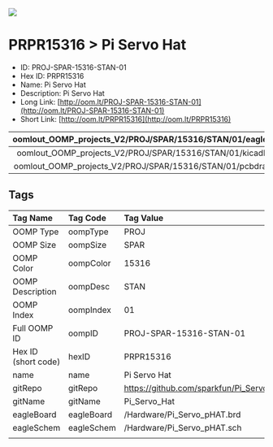 


  
![][im]
# PRPR15316 > Pi Servo Hat

- ID: PROJ-SPAR-15316-STAN-01
- Hex ID: PRPR15316
- Name: Pi Servo Hat
- Description: Pi Servo Hat
- Long Link: [http://oom.lt/PROJ-SPAR-15316-STAN-01](http://oom.lt/PROJ-SPAR-15316-STAN-01)
- Short Link: [http://oom.lt/PRPR15316](http://oom.lt/PRPR15316)
  

|oomlout_OOMP_projects_V2/PROJ/SPAR/15316/STAN/01/eagleImage.png|oomlout_OOMP_projects_V2/PROJ/SPAR/15316/STAN/01/eagleSchemImage.png|oomlout_OOMP_projects_V2/PROJ/SPAR/15316/STAN/01/kicadPcb3dFront.png|oomlout_OOMP_projects_V2/PROJ/SPAR/15316/STAN/01/kicadPcb3dBack.png|
| :---: | :---: | :---: | :---: |
|oomlout_OOMP_projects_V2/PROJ/SPAR/15316/STAN/01/kicadPcb3d.png|oomlout_OOMP_projects_V2/PROJ/SPAR/15316/STAN/01/bomBack.png|oomlout_OOMP_projects_V2/PROJ/SPAR/15316/STAN/01/bomFront.png|oomlout_OOMP_projects_V2/PROJ/SPAR/15316/STAN/01/pcbdraw.svg|
|oomlout_OOMP_projects_V2/PROJ/SPAR/15316/STAN/01/pcbdrawBack.svg||||

## Tags
  

|Tag Name|Tag Code|Tag Value|
| :--- | :--- | :--- |
|OOMP Type|oompType|PROJ|
|OOMP Size|oompSize|SPAR|
|OOMP Color|oompColor|15316|
|OOMP Description|oompDesc|STAN|
|OOMP Index|oompIndex|01|
|Full OOMP ID|oompID|PROJ-SPAR-15316-STAN-01|
|Hex ID (short code)|hexID|PRPR15316|
|name|name|Pi Servo Hat|
|gitRepo|gitRepo|https://github.com/sparkfun/Pi_Servo_Hat|
|gitName|gitName|Pi_Servo_Hat|
|eagleBoard|eagleBoard|/Hardware/Pi_Servo_pHAT.brd|
|eagleSchem|eagleSchem|/Hardware/Pi_Servo_pHAT.sch|
||||



[im]: PROJ/SPAR/15316/STAN/01/kicadPcb3d_450.png
